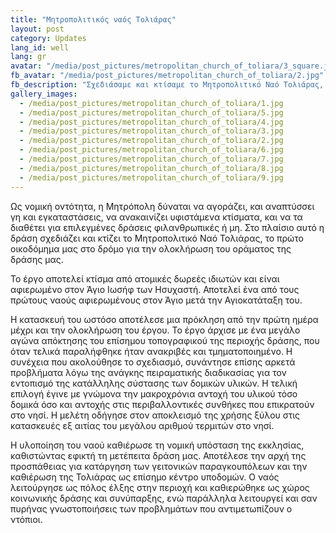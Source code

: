 ```yaml
---
title: "Μητροπολιτικός ναός Τολιάρας"
layout: post
category: Updates
lang_id: well
lang: gr
avatar: "/media/post_pictures/metropolitan_church_of_toliara/3_square.jpg"
fb_avatar: "/media/post_pictures/metropolitan_church_of_toliara/2.jpg"
fb_description: "Σχεδιάσαμε και κτίσαμε το Μητροπολιτικό Ναό Τολιάρας, ο οποίος καθιέρωσε τη νομική υπόσταση της εκκλησίας, και κατέστησε εφικτή τη μετέπειτα δράση μας."
gallery_images:
  - /media/post_pictures/metropolitan_church_of_toliara/1.jpg
  - /media/post_pictures/metropolitan_church_of_toliara/5.jpg
  - /media/post_pictures/metropolitan_church_of_toliara/4.jpg
  - /media/post_pictures/metropolitan_church_of_toliara/3.jpg
  - /media/post_pictures/metropolitan_church_of_toliara/2.jpg
  - /media/post_pictures/metropolitan_church_of_toliara/6.jpg
  - /media/post_pictures/metropolitan_church_of_toliara/7.jpg
  - /media/post_pictures/metropolitan_church_of_toliara/8.jpg
  - /media/post_pictures/metropolitan_church_of_toliara/9.jpg
---
```


Ως νομική οντότητα, η Μητρόπολη δύναται να αγοράζει, και αναπτύσσει γη και εγκαταστάσεις, να ανακαινίζει υφιστάμενα κτίσματα, και να τα διαθέτει για επιλεγμένες δράσεις φιλανθρωπικές ή μη. Στο πλαίσιο αυτό η δράση σχεδιάζει και κτίζει το Μητροπολιτικό Ναό Τολιάρας, το πρώτο οικοδόμημα μας στο δρόμο για την ολοκλήρωση του οράματος της δράσης μας.

Το έργο αποτελεί κτίσμα από ατομικές δωρεές ιδιωτών και είναι αφιερωμένο στον Άγιο Ιωσήφ των Ησυχαστή. Αποτελεί ένα από τους πρώτους ναούς αφιερωμένους στον Άγιο μετά την Αγιοκατάταξη του.

Η κατασκευή του ωστόσο αποτέλεσε μια πρόκληση από την πρώτη ημέρα μέχρι και την ολοκλήρωση του έργου. Το έργο άρχισε με ένα μεγάλο αγώνα απόκτησης του επίσημου τοπογραφικού της περιοχής δράσης, που όταν τελικά παραλήφθηκε ήταν ανακριβές και τμηματοποιημένο. Η συνέχεια που ακολούθησε το σχεδιασμό, συνάντησε επίσης αρκετά προβλήματα λόγω της ανάγκης πειραματικής διαδικασίας για τον εντοπισμό της κατάλληλης σύστασης των δομικών υλικών. Η τελική επιλογή έγινε με γνώμονα την μακροχρόνια αντοχή του υλικού τόσο δομικά όσο και αντοχής στις περιβαλλοντικές συνθήκες που επικρατούν στο νησί. Η μελέτη οδήγησε στον αποκλεισμό της χρήσης ξύλου στις κατασκευές εξ αιτίας του μεγάλου αριθμού τερμιτών στο νησί.

Η υλοποίηση του ναού καθιέρωσε τη νομική υπόσταση της εκκλησίας, καθιστώντας εφικτή τη μετέπειτα δράση μας. Αποτέλεσε την αρχή της προσπάθειας για κατάργηση των γειτονικών παραγκουπόλεων και την καθιέρωση της Τολιάρας ως επίσημο κέντρο υποδομών. Ο ναός λειτούργησε ως πόλος έλξης στην περιοχή και καθιερώθηκε ως χώρος κοινωνικής δράσης και συνύπαρξης, ενώ παράλληλα λειτουργεί και σαν πυρήνας γνωστοποιήσεις των προβλημάτων που αντιμετωπίζουν ο ντόπιοι.
